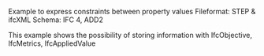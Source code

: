 Example to express constraints between property values
Fileformat: STEP & ifcXML
Schema: IFC 4, ADD2

This example shows the possibility of storing information with IfcObjective, IfcMetrics, IfcAppliedValue
